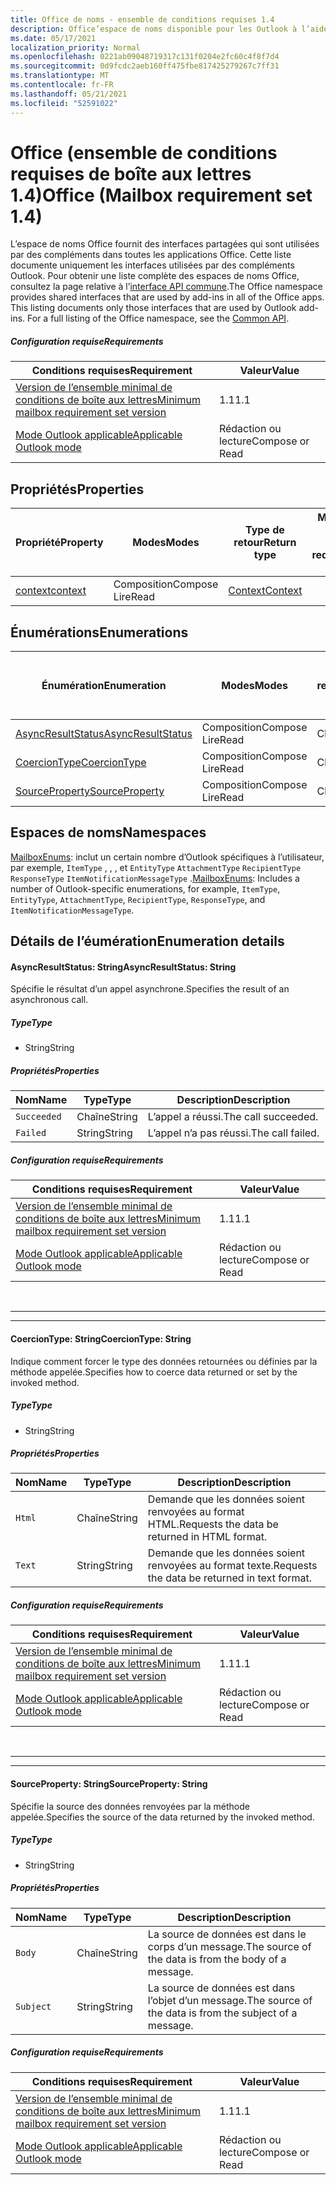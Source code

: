 ```yaml
---
title: Office de noms - ensemble de conditions requises 1.4
description: Office’espace de noms disponible pour les Outlook à l’aide de l’ensemble de conditions requises de l’API de boîte aux lettres 1.4.
ms.date: 05/17/2021
localization_priority: Normal
ms.openlocfilehash: 0221ab09048719317c131f0204e2fc60c4f8f7d4
ms.sourcegitcommit: 0d9fcdc2aeb160ff475fbe817425279267c7ff31
ms.translationtype: MT
ms.contentlocale: fr-FR
ms.lasthandoff: 05/21/2021
ms.locfileid: "52591022"
---
```

# <a name="office-mailbox-requirement-set-14"></a><span data-ttu-id="aa5b4-103">Office (ensemble de conditions requises de boîte aux lettres 1.4)</span><span class="sxs-lookup"><span data-stu-id="aa5b4-103">Office (Mailbox requirement set 1.4)</span></span>

<span data-ttu-id="aa5b4-p101">L’espace de noms Office fournit des interfaces partagées qui sont utilisées par des compléments dans toutes les applications Office. Cette liste documente uniquement les interfaces utilisées par des compléments Outlook. Pour obtenir une liste complète des espaces de noms Office, consultez la page relative à l’[interface API commune](/javascript/api/office).</span><span class="sxs-lookup"><span data-stu-id="aa5b4-p101">The Office namespace provides shared interfaces that are used by add-ins in all of the Office apps. This listing documents only those interfaces that are used by Outlook add-ins. For a full listing of the Office namespace, see the [Common API](/javascript/api/office).</span></span>

##### <a name="requirements"></a><span data-ttu-id="aa5b4-106">Configuration requise</span><span class="sxs-lookup"><span data-stu-id="aa5b4-106">Requirements</span></span>

|<span data-ttu-id="aa5b4-107">Conditions requises</span><span class="sxs-lookup"><span data-stu-id="aa5b4-107">Requirement</span></span>| <span data-ttu-id="aa5b4-108">Valeur</span><span class="sxs-lookup"><span data-stu-id="aa5b4-108">Value</span></span>|
|---|---|
|[<span data-ttu-id="aa5b4-109">Version de l’ensemble minimal de conditions de boîte aux lettres</span><span class="sxs-lookup"><span data-stu-id="aa5b4-109">Minimum mailbox requirement set version</span></span>](../../requirement-sets/outlook-api-requirement-sets.md)| <span data-ttu-id="aa5b4-110">1.1</span><span class="sxs-lookup"><span data-stu-id="aa5b4-110">1.1</span></span>|
|[<span data-ttu-id="aa5b4-111">Mode Outlook applicable</span><span class="sxs-lookup"><span data-stu-id="aa5b4-111">Applicable Outlook mode</span></span>](../../../outlook/outlook-add-ins-overview.md#extension-points)| <span data-ttu-id="aa5b4-112">Rédaction ou lecture</span><span class="sxs-lookup"><span data-stu-id="aa5b4-112">Compose or Read</span></span>|

## <a name="properties"></a><span data-ttu-id="aa5b4-113">Propriétés</span><span class="sxs-lookup"><span data-stu-id="aa5b4-113">Properties</span></span>

| <span data-ttu-id="aa5b4-114">Propriété</span><span class="sxs-lookup"><span data-stu-id="aa5b4-114">Property</span></span> | <span data-ttu-id="aa5b4-115">Modes</span><span class="sxs-lookup"><span data-stu-id="aa5b4-115">Modes</span></span> | <span data-ttu-id="aa5b4-116">Type de retour</span><span class="sxs-lookup"><span data-stu-id="aa5b4-116">Return type</span></span> | <span data-ttu-id="aa5b4-117">Minimum</span><span class="sxs-lookup"><span data-stu-id="aa5b4-117">Minimum</span></span><br><span data-ttu-id="aa5b4-118">ensemble de conditions requises</span><span class="sxs-lookup"><span data-stu-id="aa5b4-118">requirement set</span></span> |
|---|---|---|:---:|
| [<span data-ttu-id="aa5b4-119">context</span><span class="sxs-lookup"><span data-stu-id="aa5b4-119">context</span></span>](office.context.md) | <span data-ttu-id="aa5b4-120">Composition</span><span class="sxs-lookup"><span data-stu-id="aa5b4-120">Compose</span></span><br><span data-ttu-id="aa5b4-121">Lire</span><span class="sxs-lookup"><span data-stu-id="aa5b4-121">Read</span></span> | [<span data-ttu-id="aa5b4-122">Context</span><span class="sxs-lookup"><span data-stu-id="aa5b4-122">Context</span></span>](/javascript/api/office/office.context?view=outlook-js-1.4&preserve-view=true) | [<span data-ttu-id="aa5b4-123">1.1</span><span class="sxs-lookup"><span data-stu-id="aa5b4-123">1.1</span></span>](../requirement-set-1.1/outlook-requirement-set-1.1.md) |

## <a name="enumerations"></a><span data-ttu-id="aa5b4-124">Énumérations</span><span class="sxs-lookup"><span data-stu-id="aa5b4-124">Enumerations</span></span>

| <span data-ttu-id="aa5b4-125">Énumération</span><span class="sxs-lookup"><span data-stu-id="aa5b4-125">Enumeration</span></span> | <span data-ttu-id="aa5b4-126">Modes</span><span class="sxs-lookup"><span data-stu-id="aa5b4-126">Modes</span></span> | <span data-ttu-id="aa5b4-127">Type de retour</span><span class="sxs-lookup"><span data-stu-id="aa5b4-127">Return type</span></span> | <span data-ttu-id="aa5b4-128">Minimum</span><span class="sxs-lookup"><span data-stu-id="aa5b4-128">Minimum</span></span><br><span data-ttu-id="aa5b4-129">ensemble de conditions requises</span><span class="sxs-lookup"><span data-stu-id="aa5b4-129">requirement set</span></span> |
|---|---|---|:---:|
| [<span data-ttu-id="aa5b4-130">AsyncResultStatus</span><span class="sxs-lookup"><span data-stu-id="aa5b4-130">AsyncResultStatus</span></span>](#asyncresultstatus-string) | <span data-ttu-id="aa5b4-131">Composition</span><span class="sxs-lookup"><span data-stu-id="aa5b4-131">Compose</span></span><br><span data-ttu-id="aa5b4-132">Lire</span><span class="sxs-lookup"><span data-stu-id="aa5b4-132">Read</span></span> | <span data-ttu-id="aa5b4-133">Chaîne</span><span class="sxs-lookup"><span data-stu-id="aa5b4-133">String</span></span> | [<span data-ttu-id="aa5b4-134">1.1</span><span class="sxs-lookup"><span data-stu-id="aa5b4-134">1.1</span></span>](../requirement-set-1.1/outlook-requirement-set-1.1.md) |
| [<span data-ttu-id="aa5b4-135">CoercionType</span><span class="sxs-lookup"><span data-stu-id="aa5b4-135">CoercionType</span></span>](#coerciontype-string) | <span data-ttu-id="aa5b4-136">Composition</span><span class="sxs-lookup"><span data-stu-id="aa5b4-136">Compose</span></span><br><span data-ttu-id="aa5b4-137">Lire</span><span class="sxs-lookup"><span data-stu-id="aa5b4-137">Read</span></span> | <span data-ttu-id="aa5b4-138">Chaîne</span><span class="sxs-lookup"><span data-stu-id="aa5b4-138">String</span></span> | [<span data-ttu-id="aa5b4-139">1.1</span><span class="sxs-lookup"><span data-stu-id="aa5b4-139">1.1</span></span>](../requirement-set-1.1/outlook-requirement-set-1.1.md) |
| [<span data-ttu-id="aa5b4-140">SourceProperty</span><span class="sxs-lookup"><span data-stu-id="aa5b4-140">SourceProperty</span></span>](#sourceproperty-string) | <span data-ttu-id="aa5b4-141">Composition</span><span class="sxs-lookup"><span data-stu-id="aa5b4-141">Compose</span></span><br><span data-ttu-id="aa5b4-142">Lire</span><span class="sxs-lookup"><span data-stu-id="aa5b4-142">Read</span></span> | <span data-ttu-id="aa5b4-143">Chaîne</span><span class="sxs-lookup"><span data-stu-id="aa5b4-143">String</span></span> | [<span data-ttu-id="aa5b4-144">1.1</span><span class="sxs-lookup"><span data-stu-id="aa5b4-144">1.1</span></span>](../requirement-set-1.1/outlook-requirement-set-1.1.md) |

## <a name="namespaces"></a><span data-ttu-id="aa5b4-145">Espaces de noms</span><span class="sxs-lookup"><span data-stu-id="aa5b4-145">Namespaces</span></span>

<span data-ttu-id="aa5b4-146">[MailboxEnums](/javascript/api/outlook/office.mailboxenums.attachmentcontentformat?view=outlook-js-1.4&preserve-view=true): inclut un certain nombre d’Outlook spécifiques à l’utilisateur, par exemple, `ItemType` , , , et `EntityType` `AttachmentType` `RecipientType` `ResponseType` `ItemNotificationMessageType` .</span><span class="sxs-lookup"><span data-stu-id="aa5b4-146">[MailboxEnums](/javascript/api/outlook/office.mailboxenums.attachmentcontentformat?view=outlook-js-1.4&preserve-view=true): Includes a number of Outlook-specific enumerations, for example, `ItemType`, `EntityType`, `AttachmentType`, `RecipientType`, `ResponseType`, and `ItemNotificationMessageType`.</span></span>

## <a name="enumeration-details"></a><span data-ttu-id="aa5b4-147">Détails de l’éumération</span><span class="sxs-lookup"><span data-stu-id="aa5b4-147">Enumeration details</span></span>

#### <a name="asyncresultstatus-string"></a><span data-ttu-id="aa5b4-148">AsyncResultStatus: String</span><span class="sxs-lookup"><span data-stu-id="aa5b4-148">AsyncResultStatus: String</span></span>

<span data-ttu-id="aa5b4-149">Spécifie le résultat d’un appel asynchrone.</span><span class="sxs-lookup"><span data-stu-id="aa5b4-149">Specifies the result of an asynchronous call.</span></span>

##### <a name="type"></a><span data-ttu-id="aa5b4-150">Type</span><span class="sxs-lookup"><span data-stu-id="aa5b4-150">Type</span></span>

*   <span data-ttu-id="aa5b4-151">String</span><span class="sxs-lookup"><span data-stu-id="aa5b4-151">String</span></span>

##### <a name="properties"></a><span data-ttu-id="aa5b4-152">Propriétés</span><span class="sxs-lookup"><span data-stu-id="aa5b4-152">Properties</span></span>

|<span data-ttu-id="aa5b4-153">Nom</span><span class="sxs-lookup"><span data-stu-id="aa5b4-153">Name</span></span>| <span data-ttu-id="aa5b4-154">Type</span><span class="sxs-lookup"><span data-stu-id="aa5b4-154">Type</span></span>| <span data-ttu-id="aa5b4-155">Description</span><span class="sxs-lookup"><span data-stu-id="aa5b4-155">Description</span></span>|
|---|---|---|
|`Succeeded`| <span data-ttu-id="aa5b4-156">Chaîne</span><span class="sxs-lookup"><span data-stu-id="aa5b4-156">String</span></span>|<span data-ttu-id="aa5b4-157">L’appel a réussi.</span><span class="sxs-lookup"><span data-stu-id="aa5b4-157">The call succeeded.</span></span>|
|`Failed`| <span data-ttu-id="aa5b4-158">String</span><span class="sxs-lookup"><span data-stu-id="aa5b4-158">String</span></span>|<span data-ttu-id="aa5b4-159">L’appel n’a pas réussi.</span><span class="sxs-lookup"><span data-stu-id="aa5b4-159">The call failed.</span></span>|

##### <a name="requirements"></a><span data-ttu-id="aa5b4-160">Configuration requise</span><span class="sxs-lookup"><span data-stu-id="aa5b4-160">Requirements</span></span>

|<span data-ttu-id="aa5b4-161">Conditions requises</span><span class="sxs-lookup"><span data-stu-id="aa5b4-161">Requirement</span></span>| <span data-ttu-id="aa5b4-162">Valeur</span><span class="sxs-lookup"><span data-stu-id="aa5b4-162">Value</span></span>|
|---|---|
|[<span data-ttu-id="aa5b4-163">Version de l’ensemble minimal de conditions de boîte aux lettres</span><span class="sxs-lookup"><span data-stu-id="aa5b4-163">Minimum mailbox requirement set version</span></span>](../../requirement-sets/outlook-api-requirement-sets.md)| <span data-ttu-id="aa5b4-164">1.1</span><span class="sxs-lookup"><span data-stu-id="aa5b4-164">1.1</span></span>|
|[<span data-ttu-id="aa5b4-165">Mode Outlook applicable</span><span class="sxs-lookup"><span data-stu-id="aa5b4-165">Applicable Outlook mode</span></span>](../../../outlook/outlook-add-ins-overview.md#extension-points)| <span data-ttu-id="aa5b4-166">Rédaction ou lecture</span><span class="sxs-lookup"><span data-stu-id="aa5b4-166">Compose or Read</span></span>|

<br>

---
---

#### <a name="coerciontype-string"></a><span data-ttu-id="aa5b4-167">CoercionType: String</span><span class="sxs-lookup"><span data-stu-id="aa5b4-167">CoercionType: String</span></span>

<span data-ttu-id="aa5b4-168">Indique comment forcer le type des données retournées ou définies par la méthode appelée.</span><span class="sxs-lookup"><span data-stu-id="aa5b4-168">Specifies how to coerce data returned or set by the invoked method.</span></span>

##### <a name="type"></a><span data-ttu-id="aa5b4-169">Type</span><span class="sxs-lookup"><span data-stu-id="aa5b4-169">Type</span></span>

*   <span data-ttu-id="aa5b4-170">String</span><span class="sxs-lookup"><span data-stu-id="aa5b4-170">String</span></span>

##### <a name="properties"></a><span data-ttu-id="aa5b4-171">Propriétés</span><span class="sxs-lookup"><span data-stu-id="aa5b4-171">Properties</span></span>

|<span data-ttu-id="aa5b4-172">Nom</span><span class="sxs-lookup"><span data-stu-id="aa5b4-172">Name</span></span>| <span data-ttu-id="aa5b4-173">Type</span><span class="sxs-lookup"><span data-stu-id="aa5b4-173">Type</span></span>| <span data-ttu-id="aa5b4-174">Description</span><span class="sxs-lookup"><span data-stu-id="aa5b4-174">Description</span></span>|
|---|---|---|
|`Html`| <span data-ttu-id="aa5b4-175">Chaîne</span><span class="sxs-lookup"><span data-stu-id="aa5b4-175">String</span></span>|<span data-ttu-id="aa5b4-176">Demande que les données soient renvoyées au format HTML.</span><span class="sxs-lookup"><span data-stu-id="aa5b4-176">Requests the data be returned in HTML format.</span></span>|
|`Text`| <span data-ttu-id="aa5b4-177">String</span><span class="sxs-lookup"><span data-stu-id="aa5b4-177">String</span></span>|<span data-ttu-id="aa5b4-178">Demande que les données soient renvoyées au format texte.</span><span class="sxs-lookup"><span data-stu-id="aa5b4-178">Requests the data be returned in text format.</span></span>|

##### <a name="requirements"></a><span data-ttu-id="aa5b4-179">Configuration requise</span><span class="sxs-lookup"><span data-stu-id="aa5b4-179">Requirements</span></span>

|<span data-ttu-id="aa5b4-180">Conditions requises</span><span class="sxs-lookup"><span data-stu-id="aa5b4-180">Requirement</span></span>| <span data-ttu-id="aa5b4-181">Valeur</span><span class="sxs-lookup"><span data-stu-id="aa5b4-181">Value</span></span>|
|---|---|
|[<span data-ttu-id="aa5b4-182">Version de l’ensemble minimal de conditions de boîte aux lettres</span><span class="sxs-lookup"><span data-stu-id="aa5b4-182">Minimum mailbox requirement set version</span></span>](../../requirement-sets/outlook-api-requirement-sets.md)| <span data-ttu-id="aa5b4-183">1.1</span><span class="sxs-lookup"><span data-stu-id="aa5b4-183">1.1</span></span>|
|[<span data-ttu-id="aa5b4-184">Mode Outlook applicable</span><span class="sxs-lookup"><span data-stu-id="aa5b4-184">Applicable Outlook mode</span></span>](../../../outlook/outlook-add-ins-overview.md#extension-points)| <span data-ttu-id="aa5b4-185">Rédaction ou lecture</span><span class="sxs-lookup"><span data-stu-id="aa5b4-185">Compose or Read</span></span>|

<br>

---
---

#### <a name="sourceproperty-string"></a><span data-ttu-id="aa5b4-186">SourceProperty: String</span><span class="sxs-lookup"><span data-stu-id="aa5b4-186">SourceProperty: String</span></span>

<span data-ttu-id="aa5b4-187">Spécifie la source des données renvoyées par la méthode appelée.</span><span class="sxs-lookup"><span data-stu-id="aa5b4-187">Specifies the source of the data returned by the invoked method.</span></span>

##### <a name="type"></a><span data-ttu-id="aa5b4-188">Type</span><span class="sxs-lookup"><span data-stu-id="aa5b4-188">Type</span></span>

*   <span data-ttu-id="aa5b4-189">String</span><span class="sxs-lookup"><span data-stu-id="aa5b4-189">String</span></span>

##### <a name="properties"></a><span data-ttu-id="aa5b4-190">Propriétés</span><span class="sxs-lookup"><span data-stu-id="aa5b4-190">Properties</span></span>

|<span data-ttu-id="aa5b4-191">Nom</span><span class="sxs-lookup"><span data-stu-id="aa5b4-191">Name</span></span>| <span data-ttu-id="aa5b4-192">Type</span><span class="sxs-lookup"><span data-stu-id="aa5b4-192">Type</span></span>| <span data-ttu-id="aa5b4-193">Description</span><span class="sxs-lookup"><span data-stu-id="aa5b4-193">Description</span></span>|
|---|---|---|
|`Body`| <span data-ttu-id="aa5b4-194">Chaîne</span><span class="sxs-lookup"><span data-stu-id="aa5b4-194">String</span></span>|<span data-ttu-id="aa5b4-195">La source de données est dans le corps d’un message.</span><span class="sxs-lookup"><span data-stu-id="aa5b4-195">The source of the data is from the body of a message.</span></span>|
|`Subject`| <span data-ttu-id="aa5b4-196">String</span><span class="sxs-lookup"><span data-stu-id="aa5b4-196">String</span></span>|<span data-ttu-id="aa5b4-197">La source de données est dans l’objet d’un message.</span><span class="sxs-lookup"><span data-stu-id="aa5b4-197">The source of the data is from the subject of a message.</span></span>|

##### <a name="requirements"></a><span data-ttu-id="aa5b4-198">Configuration requise</span><span class="sxs-lookup"><span data-stu-id="aa5b4-198">Requirements</span></span>

|<span data-ttu-id="aa5b4-199">Conditions requises</span><span class="sxs-lookup"><span data-stu-id="aa5b4-199">Requirement</span></span>| <span data-ttu-id="aa5b4-200">Valeur</span><span class="sxs-lookup"><span data-stu-id="aa5b4-200">Value</span></span>|
|---|---|
|[<span data-ttu-id="aa5b4-201">Version de l’ensemble minimal de conditions de boîte aux lettres</span><span class="sxs-lookup"><span data-stu-id="aa5b4-201">Minimum mailbox requirement set version</span></span>](../../requirement-sets/outlook-api-requirement-sets.md)| <span data-ttu-id="aa5b4-202">1.1</span><span class="sxs-lookup"><span data-stu-id="aa5b4-202">1.1</span></span>|
|[<span data-ttu-id="aa5b4-203">Mode Outlook applicable</span><span class="sxs-lookup"><span data-stu-id="aa5b4-203">Applicable Outlook mode</span></span>](../../../outlook/outlook-add-ins-overview.md#extension-points)| <span data-ttu-id="aa5b4-204">Rédaction ou lecture</span><span class="sxs-lookup"><span data-stu-id="aa5b4-204">Compose or Read</span></span>|
